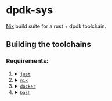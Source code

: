 # dpdk-sys

[Nix][`nix`] build suite for a rust + dpdk toolchain.

## Building the toolchains

### Requirements:

1. <details>
   <summary>
   <a href="https://github.com/casey/just">
   <code>just</code>
   </a>
   </summary>
   
   1. If you have [`cargo`]:
      ```bash
      cargo install just
      ```
   2. use your package manager (but ensure a recent version of `just`)
   </details>

2. <details>
   <summary>
   <a href="https://nixos.org/nix/">
   <code>nix</code>
   </a>
   </summary>

   Single user `nix` (which I recommend) can be installed with:
   ```bash
   sudo mkdir -m 0755 -p /nix
   sudo chown "$(id -u):$(id -g)" /nix
   sh <(curl -L https://nixos.org/nix/install) --no-daemon
   ```
   </details>

3. <details>
   <summary>
   <a href="https://www.docker.com/">
   <code>docker</code>
   </a>
   </summary>

   
   1. Install `docker` via a package manager.
   2. The user you are running the build as needs to be in the `docker` group (or be root).
   </details>
   
4. <details>
   <summary>
   <a href="https://www.gnu.org/software/bash/">
   <code>bash</code>
   </a>
   </summary>
   
   You very likely already have `bash`.
   If not, install it via a package manager.
   </details>


<!-- Footnotes -->
[^yes-bash]: It really needs to be `bash` and not just some [POSIX] `sh`. 
             The problem is that the `justfile` needs to set the shell explicitly to bash to get reasonable error handling.

<!-- Links -->
[`just`]: https://github.com/casey/just
[`nix`]: https://nixos.org/nix/
[`docker`]: https://www.docker.com/
[`bash`]: https://www.gnu.org/software/bash/
[POSIX]: https://en.wikipedia.org/wiki/POSIX
